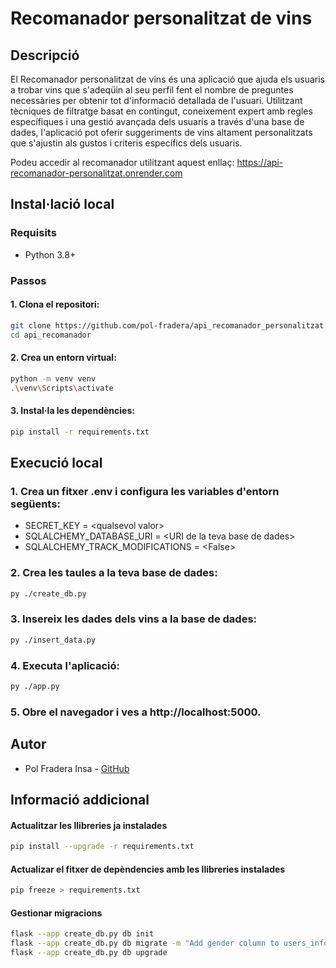 # Recomanador personalitzat de vins

## Descripció
El Recomanador personalitzat de vins és una aplicació que ajuda els usuaris a trobar vins que s'adeqüin al seu perfil fent el nombre de preguntes necessàries per obtenir tot d'informació detallada de l'usuari. Utilitzant tècniques de filtratge basat en contingut, coneixement expert amb regles específiques i una gestió avançada dels usuaris a través d'una base de dades, l'aplicació pot oferir suggeriments de vins altament personalitzats que s'ajustin als gustos i criteris específics dels usuaris.

Podeu accedir al recomanador utilitzant aquest enllaç: https://api-recomanador-personalitzat.onrender.com

## Instal·lació local

### Requisits
- Python 3.8+

### Passos
#### 1. Clona el repositori:
```bash
git clone https://github.com/pol-fradera/api_recomanador_personalitzat.git
cd api_recomanador
```

#### 2. Crea un entorn virtual:
```bash
python -m venv venv
.\venv\Scripts\activate 
```

#### 3. Instal·la les dependències:
```bash
pip install -r requirements.txt
```

## Execució local
### 1. Crea un fitxer .env i configura les variables d'entorn següents:
- SECRET_KEY = \<qualsevol valor>
- SQLALCHEMY_DATABASE_URI = \<URI de la teva base de dades>
- SQLALCHEMY_TRACK_MODIFICATIONS = \<False>

### 2. Crea les taules a la teva base de dades:
```bash
py ./create_db.py
```

### 3. Insereix les dades dels vins a la base de dades:
```bash
py ./insert_data.py
```

### 4. Executa l'aplicació:
```bash
py ./app.py
```

### 5. Obre el navegador i ves a http://localhost:5000.


## Autor
- Pol Fradera Insa - [GitHub](https://github.com/pol-fradera)


## Informació addicional

#### Actualitzar les llibreries ja instalades
```bash
pip install --upgrade -r requirements.txt
```

#### Actualizar el fitxer de depèndencies amb les llibreries instalades
```bash
pip freeze > requirements.txt
```

#### Gestionar migracions
```bash
flask --app create_db.py db init
flask --app create_db.py db migrate -m "Add gender column to users_info"
flask --app create_db.py db upgrade
```